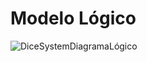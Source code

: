 # Modelo Lógico 
![DiceSystemDiagramaLógico](https://github.com/user-attachments/assets/ab867df0-8837-4044-99df-9943e0d9c5a5)
